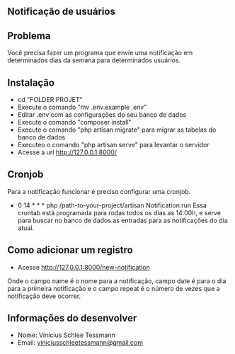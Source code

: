 ## Notificação de usuários

## Problema
Você precisa fazer um programa que envie uma notificação em determinados dias da semana para determinados
usuários.

## Instalação
- cd "FOLDER PROJET"
- Execute o comando "mv .env.example .env"
- Editar .env com as configurações do seu banco de dados
- Execute o comando "composer install"
- Execute o comando "php artisan migrate" para migrar as tabelas do banco de dados
- Executeo o comando "php artisan serve" para levantar o servidor 
- Acesse a url http://127.0.0.1:8000/

## Cronjob
Para a notificação funcionar é preciso configurar uma cronjob.
- 0 14 * * * php /path-to-your-project/artisan Notification:run
Essa crontab está programada para rodas todos os dias as 14:00h, e serve para buscar no banco de dados as entradas para as notificações do dia atual.

## Como adicionar um registro
- Acesse http://127.0.0.1:8000/new-notification

Onde o campo name é o nome para a notificação, campo date é para o dia para a primeira notificação e o campo repeat é o número de vezes que a notificação deve ocorrer.

## Informações do desenvolver
- Nome: Vinícius Schlee Tessmann
- Email: viniciusschleetessmann@gmail.com
